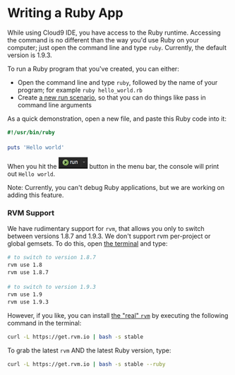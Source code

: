 # Writing a Ruby App

While using Cloud9 IDE, you have access to the Ruby runtime. Accessing the command is no different than the way you'd use Ruby on your computer; just open the command line and type `ruby`. Currently, the default version is 1.9.3. 

To run a Ruby program that you've created, you can either:

* Open the command line and  type `ruby`, followed by the name of your program; for example `ruby hello_world.rb`
* Create [a new run scenario](./running_and_debugging_code.html), so that you can do things like pass in command line arguments

As a quick demonstration, open a new file, and paste this Ruby code into it:

```ruby
#!/usr/bin/ruby

puts 'Hello world'
```

When you hit the ![The Run Button](./resources/icons/runButton.png) button in the menu bar, the console will print out `Hello world`.

Note: Currently, you can't debug Ruby applications, but we are working on adding this feature.

### RVM Support

We have rudimentary support for `rvm`, that allows you only to switch between versions 1.8.7 and 1.9.3. We don't support rvm per-project or global gemsets. To do this, open [the terminal](./terminal.html) and type:

```bash
# to switch to version 1.8.7
rvm use 1.8
rvm use 1.8.7 

# to switch to version 1.9.3
rvm use 1.9
rvm use 1.9.3 
```

However, if you like, you can install [the "real" `rvm`](https://rvm.io/) by executing the following command in the terminal:

```bash
curl -L https://get.rvm.io | bash -s stable
```

To grab the latest `rvm` AND the latest Ruby version, type:

```bash
curl -L https://get.rvm.io | bash -s stable --ruby
```